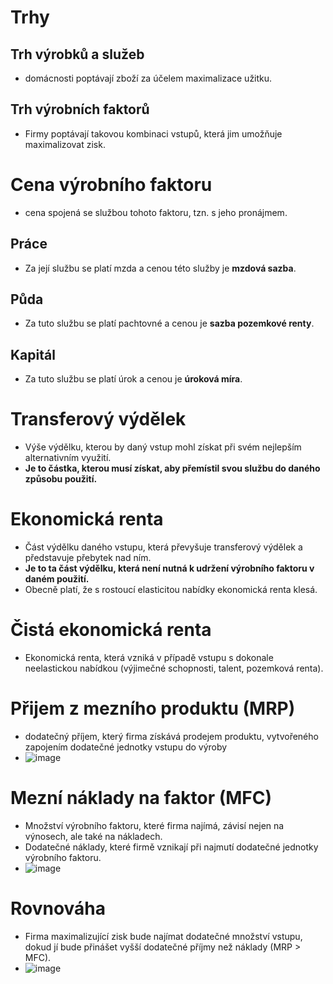 # Trhy
## Trh výrobků a služeb
* domácnosti poptávají zboží za účelem maximalizace užitku.
## Trh výrobních faktorů 
* Firmy poptávají takovou kombinaci vstupů, která jim umožňuje maximalizovat zisk.
# Cena výrobního faktoru
* cena spojená se službou tohoto faktoru, tzn. s jeho pronájmem.
## Práce 
* Za její službu se platí mzda a cenou této služby je **mzdová sazba**.
## Půda 
* Za tuto službu se platí pachtovné a cenou je **sazba pozemkové renty**.
## Kapitál 
* Za tuto službu se platí úrok a cenou je **úroková míra**.

# Transferový výdělek 
* Výše výdělku, kterou by daný vstup mohl získat při svém nejlepším alternativním využití. 
* **Je to částka, kterou musí získat, aby přemístil svou službu do daného způsobu použití.**
# Ekonomická renta 
* Část výdělku daného vstupu, která převyšuje transferový výdělek a představuje přebytek nad ním. 
* **Je to ta část výdělku, která není nutná k udržení výrobního faktoru v daném použití.**
* Obecně platí, že s rostoucí elasticitou nabídky ekonomická renta klesá.
# Čistá ekonomická renta 
* Ekonomická renta, která vzniká v případě vstupu s dokonale neelastickou nabídkou (výjimečné schopnosti, talent, pozemková renta).
# Přijem z mezního produktu (MRP)
* dodatečný příjem, který firma získává prodejem produktu, vytvořeného zapojením dodatečné jednotky vstupu do výroby
* ![image](https://user-images.githubusercontent.com/56109982/144741024-18770e7b-b69d-4c0f-b560-2ff3a9086243.png)
# Mezní náklady na faktor (MFC)
* Množství výrobního faktoru, které firma najímá, závisí nejen na výnosech, ale také na nákladech.
* Dodatečné náklady, které firmě vznikají při najmutí dodatečné jednotky výrobního faktoru.
* ![image](https://user-images.githubusercontent.com/56109982/144741121-7d5adeba-7da5-41a4-a612-1f7dc2bc113c.png)
# Rovnováha
* Firma maximalizující zisk bude najímat dodatečné množství vstupu, dokud jí bude přinášet vyšší dodatečné příjmy než náklady (MRP > MFC).
* ![image](https://user-images.githubusercontent.com/56109982/144741156-d0c21f07-a764-47b9-9324-ae6d4e395d5b.png)

